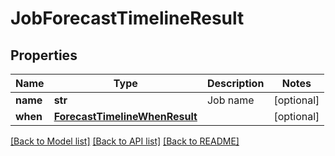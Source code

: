 # JobForecastTimelineResult

## Properties
Name | Type | Description | Notes
------------ | ------------- | ------------- | -------------
**name** | **str** | Job name | [optional] 
**when** | [**ForecastTimelineWhenResult**](ForecastTimelineWhenResult.md) |  | [optional] 

[[Back to Model list]](../README.md#documentation-for-models) [[Back to API list]](../README.md#documentation-for-api-endpoints) [[Back to README]](../README.md)

